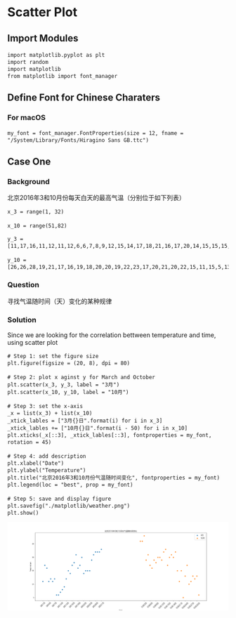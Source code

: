 # Scatter Plot

## Import Modules
```
import matplotlib.pyplot as plt
import random
import matplotlib
from matplotlib import font_manager 
```

## Define Font for Chinese Charaters 
### For macOS
```
my_font = font_manager.FontProperties(size = 12, fname = "/System/Library/Fonts/Hiragino Sans GB.ttc")
```
## Case One
### Background
北京2016年3和10月份每天白天的最高气温（分别位于如下列表）

```
x_3 = range(1, 32)

x_10 = range(51,82)
```
```
y_3 = [11,17,16,11,12,11,12,6,6,7,8,9,12,15,14,17,18,21,16,17,20,14,15,15,15,19,21,22,22,22,23]

y_10 = [26,26,28,19,21,17,16,19,18,20,20,19,22,23,17,20,21,20,22,15,11,15,5,13,17,10,11,13,12,13,6]
```

### Question
寻找气温随时间（天）变化的某种规律

### Solution
Since we are looking for the correlation bettween temperature and time, using scatter plot

```
# Step 1: set the figure size 
plt.figure(figsize = (20, 8), dpi = 80)

# Step 2: plot x aginst y for March and October
plt.scatter(x_3, y_3, label = "3月")
plt.scatter(x_10, y_10, label = "10月")

# Step 3: set the x-axis
_x = list(x_3) + list(x_10)
_xtick_lables = ["3月{}日".format(i) for i in x_3]
_xtick_lables += ["10月{}日".format(i - 50) for i in x_10]
plt.xticks(_x[::3], _xtick_lables[::3], fontproperties = my_font, rotation = 45)

# Step 4: add description
plt.xlabel("Date")
plt.ylabel("Temperature")
plt.title("北京2016年3和10月份气温随时间变化", fontproperties = my_font)
plt.legend(loc = "best", prop = my_font)

# Step 5: save and display figure
plt.savefig("./matplotlib/weather.png")
plt.show()
```
![alt text](/image/mat/weather.png)
